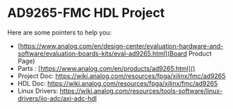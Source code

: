 # AD9265-FMC HDL Project

Here are some pointers to help you:
  * [https://www.analog.com/en/design-center/evaluation-hardware-and-software/evaluation-boards-kits/eval-ad9265.html](Board Product Page)
  * Parts : [https://www.analog.com/en/products/ad9265.html]()
  * Project Doc: https://wiki.analog.com/resources/fpga/xilinx/fmc/ad9265
  * HDL Doc: https://wiki.analog.com/resources/fpga/xilinx/fmc/ad9265
  * Linux Drivers: https://wiki.analog.com/resources/tools-software/linux-drivers/iio-adc/axi-adc-hdl
